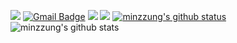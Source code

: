 <a href="https://github.com/minzzung" target="_blank"><img src="https://img.shields.io/badge/Github-181717?style=flat-square&logo=GitHub&logoColor=white"/></a> 
[![Gmail Badge](https://img.shields.io/badge/Gmail-d14836?style=flat-square&logo=Gmail&logoColor=white&link=mailto:dullini0205@gmail.com)](mailto:dullini0205@gmail.com)
<a href="https://www.instagram.com/minzung.e/" target="_blank"><img src="https://img.shields.io/badge/instagram-E4405F?style=flat-square&logo=Instagram&logoColor=white"/></a>
<a href="https://blog.naver.com/alswjd4656" target="_blank"><img src="https://img.shields.io/badge/naver.blog-03C75A?style=flat-square&logo=Naver&logoColor=white"/></a>
[![minzzung's github status](https://github-readme-stats.vercel.app/api/top-langs/?username=minzzung&show_icons=true&hide_border=true&title_color=004386&icon_color=004386&layout=compact)](https://github.com/minzzung)
![minzzung's github stats](https://github-readme-stats.vercel.app/api?username=minzzung&show_icons=true)


<!--![trophy](https://github-profile-trophy.vercel.app/?username=minzzung)-->



<!--
**minzzung/minzzung** is a ✨ _special_ ✨ repository because its `README.md` (this file) appears on your GitHub profile.

Here are some ideas to get you started:

- 🔭 I’m currently working on ...
- 🌱 I’m currently learning ...
- 👯 I’m looking to collaborate on ...
- 🤔 I’m looking for help with ...
- 💬 Ask me about ...
- 📫 How to reach me: ...
- 😄 Pronouns: ...
- ⚡ Fun fact: ...
-->
